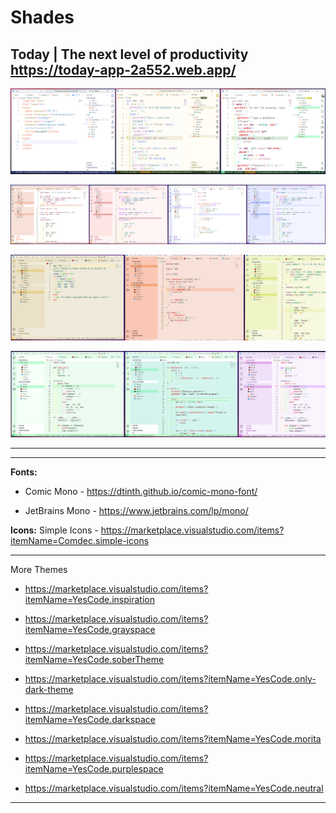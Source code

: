 # Shades

Today | The next level of productivity
<https://today-app-2a552.web.app/>
---


![This is a image](https://github.com/yesomac/ShadesThemeVSC/blob/main/img/shades-1.png?raw=true)

![This is a image](https://github.com/yesomac/ShadesThemeVSC/blob/main/img/shades-2.png?raw=true)

![This is a image](https://github.com/yesomac/ShadesThemeVSC/blob/main/img/shades-3.png?raw=true)

![This is a image](https://github.com/yesomac/ShadesThemeVSC/blob/main/img/shades-4.png?raw=true)

---

---
**Fonts:** 

  * Comic Mono - https://dtinth.github.io/comic-mono-font/

  * JetBrains Mono - https://www.jetbrains.com/lp/mono/

**Icons:** Simple Icons - https://marketplace.visualstudio.com/items?itemName=Comdec.simple-icons

---
More Themes

* https://marketplace.visualstudio.com/items?itemName=YesCode.inspiration

* https://marketplace.visualstudio.com/items?itemName=YesCode.grayspace

* https://marketplace.visualstudio.com/items?itemName=YesCode.soberTheme

* https://marketplace.visualstudio.com/items?itemName=YesCode.only-dark-theme

* https://marketplace.visualstudio.com/items?itemName=YesCode.darkspace

* https://marketplace.visualstudio.com/items?itemName=YesCode.morita

* https://marketplace.visualstudio.com/items?itemName=YesCode.purplespace

* https://marketplace.visualstudio.com/items?itemName=YesCode.neutral

---